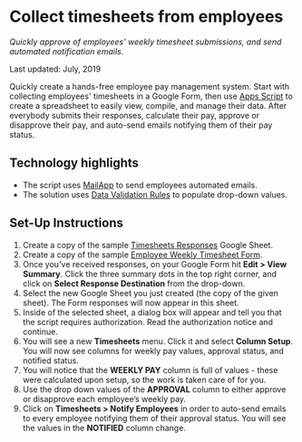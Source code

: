 # Collect timesheets from employees

_Quickly approve of employees' weekly timesheet submissions, and send
automated notification emails._

Last updated: July, 2019

Quickly create a hands-free employee pay management system. Start with
collecting employees' timesheets in a Google Form, then use
[Apps Script][apps-script] to create a spreadsheet to easily view, compile, and
manage their data. After everybody submits their responses, calculate their pay,
approve or disapprove their pay, and auto-send emails notifying them of their
pay status.

[apps-script]: https://developers.google.com/apps-script/

## Technology highlights

-   The script uses [MailApp][mail-app] to send employees automated emails.
-   The solution uses [Data Validation Rules][data-val] to populate drop-down values.

[mail-app]: https://developers.google.com/apps-script/reference/mail/mail-app
[data-val]: https://developers.google.com/apps-script/reference/spreadsheet/data-validation-builder

## Set-Up Instructions

1.  Create a copy of the sample [Timesheets Responses][sheet-link] Google Sheet.
1.  Create a copy of the sample [Employee Weekly Timesheet Form][form-link].
1.  Once you've received responses, on your Google Form hit **Edit > View
    Summary**. Click the three summary dots in the top right corner, and click
    on **Select Response Destination** from the drop-down.
1.  Select the new Google Sheet you just created (the copy of the given sheet).
    The Form responses will now appear in this sheet.
1.  Inside of the selected sheet, a dialog box will appear and tell you that the
    script requires authorization. Read the authorization notice and continue.
1.  You will see a new **Timesheets** menu. Click it and select **Column
    Setup**. You will now see columns for weekly pay values, approval status,
    and notified status.
1.  You will notice that the **WEEKLY PAY** column is full of values - these were
    calculated upon setup, so the work is taken care of for you.
1.  Use the drop down values of the **APPROVAL** column to either approve or
    disapprove each employee’s weekly pay.
1.  Click on **Timesheets > Notify Employees** in order to auto-send emails to
    every employee notifying them of their approval status. You will see the
    values in the **NOTIFIED** column change.

[sheet-link]: https://docs.google.com/spreadsheets/d/17NJu4XTUsfCVPYHSqBCDGYDxJoADfwj2HP0QRD4-ihc/copy
[form-link]: https://docs.google.com/forms/u/1/d/1WzMCjbM_HPl7NGvix5SCruhVky6ZoZ5Xq-3maC8UH9E/copy
